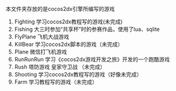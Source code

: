 ﻿ 本文件夹存放的是cocos2dx引擎所编写的游戏
1. Fighting 学习cocos2dx教程写的游戏(未完成)
2. Fishing 大三时参加“共享杯”时的参赛作品，使用了lua、sqlite
3. FlyPlane 飞机大战游戏
4. KillBear 学习cocos2dx脚本的游戏（未完成）
5. Plane 微信打飞机游戏
6. RunRunRun 学习《cocos2dx游戏开发之旅》开发的一个跑酷游戏
7. Rush 塔防游戏 皇家守卫战 （未完成）
8. Shooting 学习cocos2dx教程写的游戏（好像未完成）
9. Farm 学习教程写的游戏（未完成）

